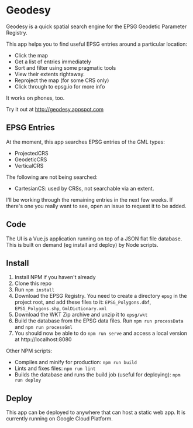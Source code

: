 # Geodesy

Geodesy is a quick spatial search engine for the EPSG Geodetic Parameter Registry.

This app helps you to find useful EPSG entries around a particular location:

- Click the map
- Get a list of entries immediately
- Sort and filter using some pragmatic tools
- View their extents rightaway.
- Reproject the map (for some CRS only)
- Click through to epsg.io for more info

It works on phones, too.

Try it out at http://geodesy.appspot.com

## EPSG Entries

At the moment, this app searches EPSG entries of the GML types:

- ProjectedCRS
- GeodeticCRS
- VerticalCRS

The following are not being searched:

- CartesianCS: used by CRSs, not searchable via an extent.

I'll be working through the remaining entries in the next few weeks. If there's one you really want to see, open an issue to request it to be added.

## Code

The UI is a Vue.js application running on top of a JSON flat file database. This is built on demand (eg install and deploy) by Node scripts.

## Install

1. Install NPM if you haven't already
2. Clone this repo
3. Run `npm install`
4. Download the EPSG Registry. You need to create a directory `epsg` in the project root, and add these files to it: `EPSG_Polygons.dbf`, `EPSG_Polygons.shp`, `GmlDictionary.xml`
5. Download the WKT Zip archive and unzip it to `epsg/wkt`
6. Build the database from the EPSG data files. Run `npm run processData` and `npm run processGml`
7. You should now be able to do `npm run serve` and access a local version at http://localhost:8080

Other NPM scripts:

- Compiles and minify for production: `npm run build`
- Lints and fixes files: `npm run lint`
- Builds the database and runs the build job (useful for deploying): `npm run deploy`

## Deploy

This app can be deployed to anywhere that can host a static web app. It is currently running on Google Cloud Platform.

